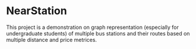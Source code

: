 # NearStation
This project is a demonstration on graph representation (especially for undergraduate students) of multiple bus stations and their routes based on multiple distance and price metrices.
